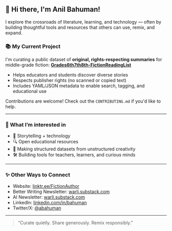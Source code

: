 ## 👋 Hi there, I'm Anil Bahuman!

I explore the crossroads of literature, learning, and technology — often by building thoughtful tools and resources that others can use, remix, and expand.

### 📚 My Current Project
I'm curating a public dataset of **original, rights-respecting summaries** for middle-grade fiction:
[**Grades6th7th8th-FictionReadingList**](https://github.com/yourusername/Grades6th7th8th-FictionReadingList)

- Helps educators and students discover diverse stories
- Respects publisher rights (no scanned or copied text)
- Includes YAML/JSON metadata to enable search, tagging, and educational use

Contributions are welcome! Check out the `CONTRIBUTING.md` if you'd like to help.

---

### 🌱 What I’m interested in
- 📖 Storytelling + technology
- 🔍 Open educational resources
- 🧩 Making structured datasets from unstructured creativity
- 🛠 Building tools for teachers, learners, and curious minds

---

### ✨ Other Ways to Connect
- Website: [linktr.ee/FictionAuthor](https://linktr.ee/FictionAuthor)
- Better Writing Newsletter: [warli.substack.com](https://warli.substack.com)
- AI Newsletter: [warli.substack.com](https://warli.substack.com)
- LinkedIn: [linkedin.com/in/bahuman](https://linkedin.com/in/bahuman)
- Twitter/X: [@abahuman](https://twitter.com/abahuman)

---

> “Curate quietly. Share generously. Remix responsibly.”
